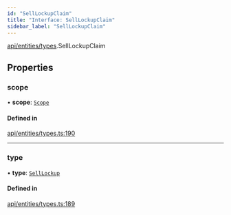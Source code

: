 ```yaml
---
id: "SellLockupClaim"
title: "Interface: SellLockupClaim"
sidebar_label: "SellLockupClaim"
---
```


[api/entities/types](../../../../../modules/API/Entities/Types/Types.md).SellLockupClaim

## Properties

### scope

• **scope**: [`Scope`](../Scope/Scope.md)

#### Defined in

[api/entities/types.ts:190](https://github.com/PolymeshAssociation/polymesh-sdk/blob/49a0066c3/src/api/entities/types.ts#L190)

___

### type

• **type**: [`SellLockup`](../../../../../enums/API/Entities/Types/ClaimType/ClaimType.md#selllockup)

#### Defined in

[api/entities/types.ts:189](https://github.com/PolymeshAssociation/polymesh-sdk/blob/49a0066c3/src/api/entities/types.ts#L189)
